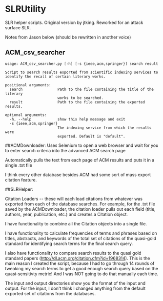 # SLRUtility
SLR helper scripts. Original version by jtking. Reworked for an attack surface SLR.

Notes from Jason below (should be rewritten in another voice)

## ACM_csv_searcher

```
usage: ACM_csv_searcher.py [-h] [-s {ieee,acm,springer}] search result

Script to search results exported from scientific indexing services to
identify the recall of certain literary works.

positional arguments:
  search                Path to the file containing the title of the literary
                        works to be searched.
  result                Path to the file containing the exported results.

optional arguments:
  -h, --help            show this help message and exit
  -s {ieee,acm,springer}
                        The indexing service from which the results were
                        exported. Default is "default".
```

##ACMDownloader:
Uses Selenium to open a web browser and wait for you to enter search criteria into the advanced ACM search page

Automatically pulls the text from each page of ACM results and puts it in a single .txt file

I think every other database besides ACM had some sort of mass export citation feature.

##SLRHelper:

Citation Loaders -- these will each load citations from whatever was exported from each of the database searches. For example, for the .txt file saved by the ACMDownloader, the citation loader pulls out each field (title, authors, year, publication, etc.) and creates a Citation object. 

I have functionality to combine all the Citation objects into a single file.

I have functionality to calculate frequencies of terms and phrases based on titles, abstracts, and keywords of the total set of citations of the quasi-gold standard for identifying search terms for the final search query.

I also have functionality to compare search results to the quasi gold standard papers (http://dl.acm.org/citation.cfm?id=1968314). This is the main reason I created the script, because I had to go through 14 rounds of tweaking my search terms to get a good enough search query based on the quasi-sensitivty metric! And I was NOT going to do that manually each time.

The input and output directories show you the format of the input and output. For the input, I don't think I changed anything from the default exported set of citations from the databases.
